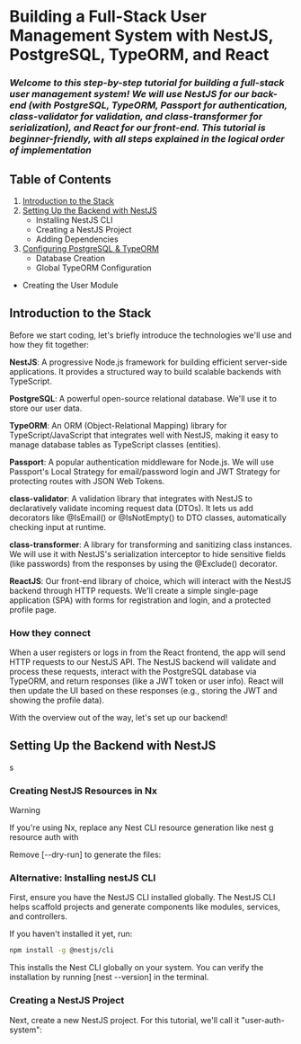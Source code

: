 # Building a Full-Stack User Management System with NestJS, PostgreSQL, TypeORM, and React

### _Welcome to this step-by-step tutorial for building a full-stack user management system! We will use NestJS for our back-end (with PostgreSQL, TypeORM, Passport for authentication, class-validator for validation, and class-transformer for serialization), and React for our front-end. This tutorial is beginner-friendly, with all steps explained in the logical order of implementation_

## Table of Contents

1. [Introduction to the Stack](#item-1)
2. [Setting Up the Backend with NestJS](#item-2)
    - Installing NestJS CLI
    - Creating a NestJS Project
    - Adding Dependencies
3. [Configuring PostgreSQL & TypeORM](#item-3)
    - Database Creation
    - Global TypeORM Configuration
* Creating the User Module

<a id="item-1"></a>
## Introduction to the Stack
Before we start coding, let's briefly introduce the technologies we'll use and how they fit together:

**NestJS**: A progressive Node.js framework for building efficient server-side applications. It provides a structured way to build scalable backends with TypeScript.

**PostgreSQL**: A powerful open-source relational database. We'll use it to store our user data.

**TypeORM**: An ORM (Object-Relational Mapping) library for TypeScript/JavaScript that integrates well with NestJS, making it easy to manage database tables as TypeScript classes (entities).

**Passport**: A popular authentication middleware for Node.js. We will use Passport's Local Strategy for email/password login and JWT Strategy for protecting routes with JSON Web Tokens.

**class-validator**: A validation library that integrates with NestJS to declaratively validate incoming request data (DTOs). It lets us add decorators like @IsEmail() or @IsNotEmpty() to DTO classes, automatically checking input at runtime.

**class-transformer**: A library for transforming and sanitizing class instances. We will use it with NestJS's serialization interceptor to hide sensitive fields (like passwords) from the responses by using the @Exclude() decorator.

**ReactJS**: Our front-end library of choice, which will interact with the NestJS backend through HTTP requests. We'll create a simple single-page application (SPA) with forms for registration and login, and a protected profile page.

### How they connect

When a user registers or logs in from the React frontend, the app will send HTTP requests to our NestJS API. The NestJS backend will validate and process these requests, interact with the PostgreSQL database via TypeORM, and return responses (like a JWT token or user info). React will then update the UI based on these responses (e.g., storing the JWT and showing the profile data).

With the overview out of the way, let's set up our backend!

 <a id="item-2"></a>
## Setting Up the Backend with NestJS
s
### Creating NestJS Resources in Nx

> [!Warning]
> If you're using Nx, replace any Nest CLI resource generation like nest g resource auth with

Remove [--dry-run] to generate the files:

### Alternative: Installing nestJS CLI
First, ensure you have the NestJS CLI installed globally. The NestJS CLI helps scaffold projects and generate components like modules, services, and controllers.

If you haven't installed it yet, run: 

```sh
npm install -g @nestjs/cli
```
This installs the Nest CLI globally on your system. You can verify the installation by running [nest --version] in the terminal. 

### Creating a NestJS Project
Next, create a new NestJS project. For this tutorial, we'll call it "user-auth-system":